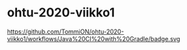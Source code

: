 # ohtu-2020-viikko1

https://github.com/TommiON/ohtu-2020-viikko1/workflows/Java%20CI%20with%20Gradle/badge.svg
